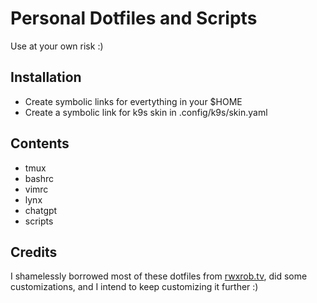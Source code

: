 # Personal Dotfiles and Scripts

Use at your own risk :)

## Installation

* Create symbolic links for evertything in your $HOME
* Create a symbolic link for k9s skin in .config/k9s/skin.yaml

## Contents

* tmux
* bashrc
* vimrc
* lynx
* chatgpt
* scripts

## Credits

I shamelessly borrowed most of these dotfiles from [rwxrob.tv](https://www.twitch.tv/rwxrob), did some customizations, and I intend to keep customizing it further :)

